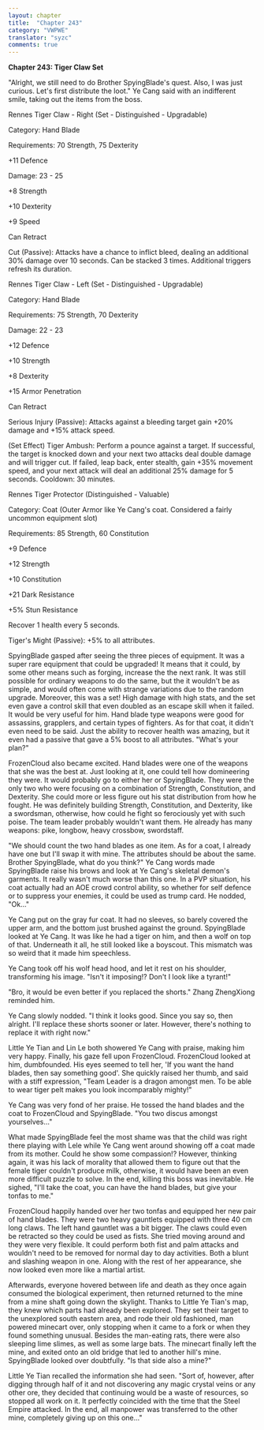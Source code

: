```yaml
---
layout: chapter
title:  "Chapter 243"
category: "VWPWE"
translator: "syzc"
comments: true
---
```


**Chapter 243: Tiger Claw Set**

"Alright, we still need to do Brother SpyingBlade's quest. Also, I was just curious. Let's first distribute the loot." Ye Cang said with an indifferent smile, taking out the items from the boss.

Rennes Tiger Claw - Right (Set - Distinguished - Upgradable)

Category: Hand Blade

Requirements: 70 Strength, 75 Dexterity

+11 Defence

Damage: 23 - 25

+8 Strength

+10 Dexterity

+9 Speed

Can Retract

Cut (Passive): Attacks have a chance to inflict bleed, dealing an additional 30% damage over 10 seconds. Can be stacked 3 times. Additional triggers refresh its duration.

Rennes Tiger Claw - Left (Set - Distinguished - Upgradable)

Category: Hand Blade

Requirements: 75 Strength, 70 Dexterity

Damage: 22 - 23

+12 Defence

+10 Strength

+8 Dexterity

+15 Armor Penetration

Can Retract

Serious Injury (Passive): Attacks against a bleeding target gain +20% damage and +15% attack speed.

(Set Effect) Tiger Ambush: Perform a pounce against a target. If successful, the target is knocked down and your next two attacks deal double damage and will trigger cut. If failed, leap back, enter stealth, gain +35% movement speed, and your next attack will deal an additional 25% damage for 5 seconds. Cooldown: 30 minutes.

Rennes Tiger Protector (Distinguished - Valuable)

Category: Coat (Outer Armor like Ye Cang's coat. Considered a fairly uncommon equipment slot)

Requirements: 85 Strength, 60 Constitution

+9 Defence

+12 Strength

+10 Constitution

+21 Dark Resistance

+5% Stun Resistance

Recover 1 health every 5 seconds.

Tiger's Might (Passive): +5% to all attributes.

SpyingBlade gasped after seeing the three pieces of equipment. It was a super rare equipment that could be upgraded! It means that it could, by some other means such as forging, increase the the next rank. It was still possible for ordinary weapons to do the same, but the it wouldn't be as simple, and would often come with strange variations due to the random upgrade. Moreover, this was a set! High damage with high stats, and the set even gave a control skill that even doubled as an escape skill when it failed. It would be very useful for him. Hand blade type weapons were good for assassins, grapplers, and certain types of fighters. As for that coat, it didn't even need to be said. Just the ability to recover health was amazing, but it even had a passive that gave a 5% boost to all attributes. "What's your plan?"

FrozenCloud also became excited. Hand blades were one of the weapons that she was the best at. Just looking at it, one could tell how domineering they were. It would probably go to either her or SpyingBlade. They were the only two who were focusing on a combination of Strength, Constitution, and Dexterity. She could more or less figure out his stat distribution from how he fought. He was definitely building Strength, Constitution, and Dexterity, like a swordsman, otherwise, how could he fight so ferociously yet with such poise. The team leader probably wouldn't want them. He already has many weapons: pike, longbow, heavy crossbow, swordstaff.

"We should count the two hand blades as one item. As for a coat, I already have one but I'll swap it with mine. The attributes should be about the same. Brother SpyingBlade, what do you think?" Ye Cang words made SpyingBlade raise his brows and look at Ye Cang's skeletal demon's garments. It really wasn't much worse than this one. In a PVP situation, his coat actually had an AOE crowd control ability, so whether for self defence or to suppress your enemies, it could be used as trump card. He nodded, "Ok..."

Ye Cang put on the gray fur coat. It had no sleeves, so barely covered the upper arm, and the bottom just brushed against the ground. SpyingBlade looked at Ye Cang. It was like he had a tiger on him, and then a wolf on top of that. Underneath it all, he still looked like a boyscout. This mismatch was so weird that it made him speechless. 

Ye Cang took off his wolf head hood, and let it rest on his shoulder, transforming his image. "Isn't it imposing!? Don't I look like a tyrant!"

"Bro, it would be even better if you replaced the shorts." Zhang ZhengXiong reminded him. 

Ye Cang slowly nodded. "I think it looks good. Since you say so, then alright. I'll replace these shorts sooner or later. However, there's nothing to replace it with right now."

Little Ye Tian and Lin Le both showered Ye Cang with praise, making him very happy. Finally, his gaze fell upon FrozenCloud. FrozenCloud looked at him, dumbfounded. His eyes seemed to tell her, 'If you want the hand blades, then say something good'. She quickly raised her thumb, and said with a stiff expression, "Team Leader is a dragon amongst men. To be able to wear tiger pelt makes you look incomparably mighty!"

Ye Cang was very fond of her praise. He tossed the hand blades and the coat to FrozenCloud and SpyingBlade. "You two discus amongst yourselves..."

What made SpyingBlade feel the most shame was that the child was right there playing with Lele while Ye Cang went around showing off a coat made from its mother. Could he show some compassion!? However, thinking again, it was his lack of morality that allowed them to figure out that the female tiger couldn't produce milk, otherwise, it would have been an even more difficult puzzle to solve. In the end, killing this boss was inevitable.  He sighed, "I'll take the coat, you can have the hand blades, but give your tonfas to me."

FrozenCloud happily handed over her two tonfas and equipped her new pair of hand blades. They were two heavy gauntlets equipped with three 40 cm long claws. The left hand gauntlet was a bit bigger. The claws could even be retracted so they could be used as fists. She tried moving around and they were very flexible. It could perform both fist and palm attacks and wouldn't need to be removed for normal day to day activities. Both a blunt and slashing weapon in one. Along with the rest of her appearance, she now looked even more like a martial artist.

Afterwards, everyone hovered between life and death as they once again consumed the biological experiment, then returned returned to the mine from a mine shaft going down the skylight. Thanks to Little Ye Tian's map, they knew which parts had already been explored. They set their target to the unexplored south eastern area, and rode their old fashioned, man powered minecart over, only stopping when it came to a fork or when they found something unusual. Besides the man-eating rats, there were also sleeping lime slimes, as well as some large bats. The minecart finally left the mine, and exited onto an old bridge that led to another hill's mine. SpyingBlade looked over doubtfully. "Is that side also a mine?"

Little Ye Tian recalled the information she had seen. "Sort of, however, after digging through half of it and not discovering any magic crystal veins or any other ore, they decided that continuing would be a waste of resources, so stopped all work on it. It perfectly coincided with the time that the Steel Empire attacked. In the end, all manpower was transferred to the other mine, completely giving up on this one..."
